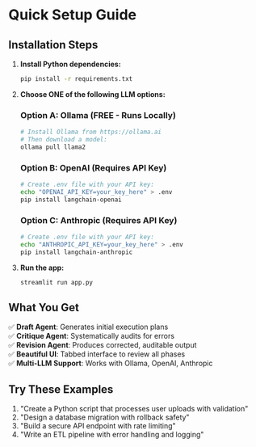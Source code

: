 # Quick Setup Guide

## Installation Steps

1. **Install Python dependencies:**

   ```bash
   pip install -r requirements.txt
   ```

2. **Choose ONE of the following LLM options:**

   ### Option A: Ollama (FREE - Runs Locally)

   ```bash
   # Install Ollama from https://ollama.ai
   # Then download a model:
   ollama pull llama2
   ```

   ### Option B: OpenAI (Requires API Key)

   ```bash
   # Create .env file with your API key:
   echo "OPENAI_API_KEY=your_key_here" > .env
   pip install langchain-openai
   ```

   ### Option C: Anthropic (Requires API Key)

   ```bash
   # Create .env file with your API key:
   echo "ANTHROPIC_API_KEY=your_key_here" > .env
   pip install langchain-anthropic
   ```

3. **Run the app:**
   ```bash
   streamlit run app.py
   ```

## What You Get

✅ **Draft Agent**: Generates initial execution plans  
✅ **Critique Agent**: Systematically audits for errors  
✅ **Revision Agent**: Produces corrected, auditable output  
✅ **Beautiful UI**: Tabbed interface to review all phases  
✅ **Multi-LLM Support**: Works with Ollama, OpenAI, Anthropic

## Try These Examples

1. "Create a Python script that processes user uploads with validation"
2. "Design a database migration with rollback safety"
3. "Build a secure API endpoint with rate limiting"
4. "Write an ETL pipeline with error handling and logging"
